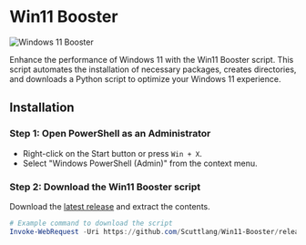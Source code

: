 # Win11 Booster

![Windows 11 Booster](path/to/your/logo.png)

Enhance the performance of Windows 11 with the Win11 Booster script. This script automates the installation of necessary packages, creates directories, and downloads a Python script to optimize your Windows 11 experience.

## Installation

### Step 1: Open PowerShell as an Administrator

- Right-click on the Start button or press `Win + X`.
- Select "Windows PowerShell (Admin)" from the context menu.

### Step 2: Download the Win11 Booster script

Download the [latest release](https://github.com/Scuttlang/Win11-Booster/releases/latest) and extract the contents.

```powershell
# Example command to download the script
Invoke-WebRequest -Uri https://github.com/Scuttlang/Win11-Booster/releases/download/owner/Win11-Booster-main.zip -OutFile Win11-Booster-main.zip
